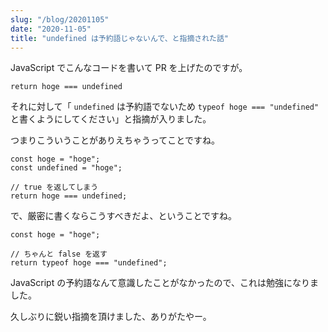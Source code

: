 ```yaml
---
slug: "/blog/20201105"
date: "2020-11-05"
title: "undefined は予約語じゃないんで、と指摘された話"
---
```


JavaScript でこんなコードを書いて PR を上げたのですが。

`return hoge === undefined`

それに対して「 `undefined` は予約語でないため `typeof hoge === "undefined"` と書くようにしてください」と指摘が入りました。

つまりこういうことがありえちゃうってことですね。

```tsx
const hoge = "hoge";
const undefined = "hoge";

// true を返してしまう
return hoge === undefined;
```

で、厳密に書くならこうすべきだよ、ということですね。

```tsx
const hoge = "hoge";

// ちゃんと false を返す
return typeof hoge === "undefined";
```

JavaScript の予約語なんて意識したことがなかったので、これは勉強になりました。

久しぶりに鋭い指摘を頂けました、ありがたやー。
